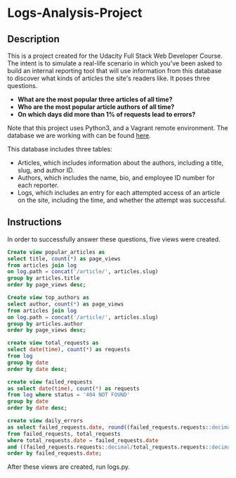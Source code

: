 # Logs-Analysis-Project

## Description
This is a project created for the Udacity Full Stack Web Developer Course. The intent is to simulate a real-life scenario in which you've been asked to build an internal reporting tool that will use information from this database to discover what kinds of articles the site's readers like. It poses three questions.

* <strong>What are the most popular three articles of all time?</strong>
* <strong>Who are the most popular article authors of all time?</strong>
* <strong>On which days did more than 1% of requests lead to errors?</strong>

Note that this project uses Python3, and a Vagrant remote environment. The database we are working with can be found <a href="https://d17h27t6h515a5.cloudfront.net/topher/2016/August/57b5f748_newsdata/newsdata.zip">here</a>.

This database includes three tables:
* Articles, which includes information about the authors, including a title, slug, and author ID.
* Authors, which includes the name, bio, and employee ID number for each reporter.
* Logs, which includes an entry for each attempted access of an article on the site, including the time, and whether the attempt was successful.

## Instructions

In order to successfully answer these questions, five views were created.

```sql
Create view popular_articles as
select title, count(*) as page_views
from articles join log
on log.path = concat('/article/', articles.slug)
group by articles.title
order by page_views desc;
```

```sql
Create view top_authors as
select author, count(*) as page_views
from articles join log
on log.path = concat('/article/', articles.slug)
group by articles.author
order by page_views desc;
```

```sql
create view total_requests as
select date(time), count(*) as requests
from log
group by date
order by date desc;
```

```sql
create view failed_requests
as select date(time), count(*) as requests
from log where status = '404 NOT FOUND'
group by date
order by date desc;
```

```sql
create view daily_errors
as select failed_requests.date, round((failed_requests.requests::decimal/total_requests.requests::decimal * 100), 2) as error_percentage
from failed_requests, total_requests
where total_requests.date = failed_requests.date
and ((failed_requests.requests::decimal/total_requests.requests::decimal * 100) > 1.0)
order by failed_requests.date;
```

After these views are created, run logs.py.
